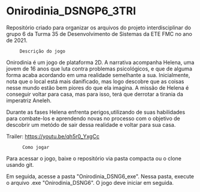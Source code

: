 # Onirodinia_DSNGP6_3TRI
Repositório criado para organizar os arquivos do projeto interdisciplinar do grupo 6 da Turma 35 de Desenvolvimento de Sistemas da ETE FMC no ano de 2021.

         Descrição do jogo

   Onirodinia é um jogo de plataforma 2D. A narrativa acompanha Helena, uma jovem de 16 anos que luta contra problemas psicológicos, 
e que de alguma forma acaba acordando em uma realidade semelhante a sua. Inicialmente, nota que o local está mais danificado,
mas logo descobre que as coisas nesse mundo estão bem piores do que ela imagina. A missão de Helena é conseguir voltar para casa, mas para isso,
terá que derrotar a tirania da imperatriz Aneleh.
   
   Durante as fases Helena enfrenta perigos,utilizando de suas habilidades para combate-los e aprendendo novas no processo com o objetivo de descobrir um metódo de sair dessa realidade e voltar para sua casa.
   
   Trailer: https://youtu.be/qh5r0_YxgCc
  
          Como jogar

Para acessar o jogo, baixe o repositório via pasta compacta ou o clone usando git. 

Em seguida, acesse a pasta "Onirodinia_DSNG6_exe". Nessa pasta, execute o arquivo .exe   "Onirodinia_DSNG6". O jogo deve iniciar em seguida.
